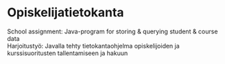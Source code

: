 # Opiskelijatietokanta
School assignment: Java-program for storing &amp; querying student &amp; course data  
Harjoitustyö: Javalla tehty tietokantaohjelma opiskelijoiden ja kurssisuoritusten tallentamiseen ja hakuun
